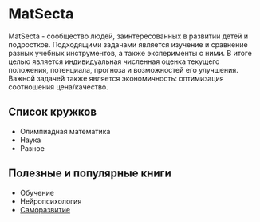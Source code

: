 # MatSecta

MatSecta - сообщество людей, заинтересованных в развитии детей и подростков. Подходящими задачами является изучение и сравнение разных учебных инструментов, а также эксперименты с ними. В итоге целью является индивидуальная численная оценка текущего положения, потенциала, прогноза и возможностей его улучшения. Важной задачей также является экономичность: оптимизация соотношения цена/качество.

## Список кружков
 * Олимпиадная математика
 * Наука
 * Разное

## Полезные и популярные книги
 * Обучение
 * Нейропсихология
 * [Cаморазвитие](Self.md)



